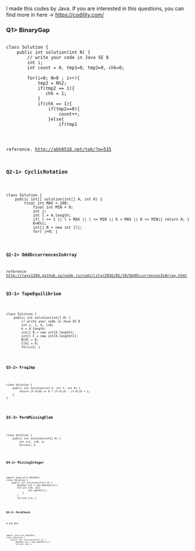 I made this codes by Java.
If you are interested in this questions, you can find more in here -> https://codility.com/

### Q1> BinaryGap
<pre><code>
class Solution {
    public int solution(int N) {
        // write your code in Java SE 8
        int i;
	    int count = 0, tmp1=0, tmp2=0, chk=0;

	    for(i=0; N>0 ; i++){
	    	tmp2 = N%2;
	    	if(tmp2 == 1){
	    	   chk = 1; 
	    	}
	    	if(chk == 1){
    	    	if(tmp2==0){
    	    	    count++;
    	    	}else{
    	    	    if(tmp1<count){
        	    	    tmp1 = count;
    	    	    }
    	    	    count = 0;   
    	    	}
	    	}
	    	N = N/2;
	    }
	    return tmp1;
    }
}
</code></pre>
reference.
http://abh0518.net/tok/?p=535

### Q2-1> CyclicRotation
<pre><code>
class Solution {
    public int[] solution(int[] A, int K) {
        final int MAX = 100;
	        final int MIN = 0;
	        int j;
	        int l = A.length;
	        if( l == 1 || l > MAX || l <= MIN || K > MAX || K <= MIN){ return A; }
	        K=K%l;
	        int[] B = new int [l];
            for( j=0; j<l; j++ ){
            	if( j+K < l ){
            		B[j+K] = A[j];
            	}else{
            		B[j+K-l] = A[j];
            	}
            }
	        return B;
    }
}
</code></pre>
### Q2-2> OddOccurrencesInArray

reference
http://jays1204.github.io/node.js/codillity/2016/01/10/OddOccurrencesInArray.html

### Q3-1> TapeEquilibrium
<pre><code>
class Solution {
    public int solution(int[] A) {
        // write your code in Java SE 8
        int i, j, k, l=0;
        k = A.length;
        int[] B = new int[A.length];
        int[] C = new int[A.length+1];
        B[0] = 0;
        C[k] = 0;
        for(i=1; i<k; i++){
            B[i] = B[i-1] + A[i-1];
            C[k-i] = C[k-i+1] + A[k-i];
        }
        for(i=1; i<k; i++){
            B[i] = B[i] - C[i];
            // |x|
            if(B[i]<0){
                B[i] = -B[i];
            }
            // minimal value
            if(B[i]<l || i==1){
                l = B[i];
            }
        }
        return l;
    }
}
</code></pre>
### Q3-2> FrogJmp
<pre><code>
class Solution {
    public int solution(int X, int Y, int D) {
        return (Y-X)%D == 0 ? (Y-X)/D : (Y-X)/D + 1;
    }
}
</code></pre>
### Q3-3> PermMissingElem
<pre><code>
class Solution {
    public int solution(int[] A) {
        int i=1, j=0, k;
        for(k=1; k<A.length+1; k++){
            i=i+k+1;
            j=j+A[k-1];
        }
        return i-j;
    }
}
</code></pre>
### Q4-1> MissingInteger
<pre><code>
import java.util.HashSet;
class Solution {
    public int solution(int[] A) {
        HashSet<Integer> set = new HashSet<>();
        for(int i=0; i<A.length; i++){
        	if(A[i]>0){
        		set.add(A[i]);
        	}
        }
        for(int i=1; i<Integer.MAX_VALUE; i++){
        	if(!set.contains(new Integer(i))){
        		return i;
        	}
        }
        
        return 1;
    }
}
</code></pre>
### Q4-2> PermCheck
4-1과 유사.
<pre><code>
import java.util.HashSet;
class Solution {
    public int solution(int[] A) {
        HashSet<Integer> set = new HashSet<>();
        for(int i=0; i<A.length; i++){
        	set.add(A[i]);
        }
        for(int i=1; i<A.length+1; i++){
        	if(!set.contains(i)){
        		return 0;
        	}
        }
        return 1;
    }
}
</code></pre>

